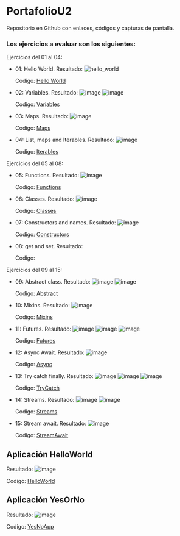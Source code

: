 # PortafolioU2
Repositorio en Github con enlaces, códigos y capturas de pantalla.

### Los ejercicios a evaluar son los siguientes:
Ejercicios del 01 al 04:
* 01: Hello World.
  Resultado:
  ![hello_world](https://github.com/Anthonyy12/PortafolioU2/assets/114314723/e370d511-901d-4a66-89a4-f35fe05d974d)

  Codigo:
  [Hello World](dart_basics)
  
* 02: Variables.
  Resultado:
  ![image](https://github.com/Anthonyy12/PortafolioU2/assets/114314723/57a95bdd-9192-4b33-97eb-cf387f823e58)
  ![image](https://github.com/Anthonyy12/PortafolioU2/assets/114314723/1fe2eb77-80f9-402a-86c8-347953ef001a)


  Codigo:
  [Variables](dart_basics/bin/dart_variables.dart)
  
* 03: Maps.
  Resultado:
  ![image](https://github.com/Anthonyy12/PortafolioU2/assets/114314723/5d5d190f-4d80-4055-8594-aec9fe912400)

  Codigo:
  [Maps](dart_basics/bin/dart_maps.dart)
  
* 04: List, maps and Iterables.
  Resultado:
  ![image](https://github.com/Anthonyy12/PortafolioU2/assets/114314723/fd743550-5a0f-4d02-af7e-e6d65431941f)

  Codigo:
  [Iterables](dart_basics/bin/dart_iterables.dart)

Ejercicios del 05 al 08:
* 05: Functions.
  Resultado:
  ![image](https://github.com/Anthonyy12/PortafolioU2/assets/114314723/5baab9c2-4e89-4cd7-b337-fb594053081c)

  Codigo:
  [Functions](dart_functions/bin/dart_functions.dart)
  
* 06: Classes.
  Resultado:
  ![image](https://github.com/Anthonyy12/PortafolioU2/assets/114314723/f1308ce0-8c90-46cc-974b-a7fa97d2e1dd)

  Codigo:
  [Classes](dart_functions/bin/dart_classes.dart)
  
* 07: Constructors and names.
  Resultado:
  ![image](https://github.com/Anthonyy12/PortafolioU2/assets/114314723/85d8eedd-a04c-4e85-9485-752ec60cf5e7)

  Codigo:
  [Constructors](dart_functions/bin/dart_classes.dart)
  
* 08: get and set.
  Resultado:

  Codigo:
  

Ejercicios del 09 al 15:
* 09: Abstract class.
  Resultado:
  ![image](https://github.com/Anthonyy12/PortafolioU2/assets/114314723/e624814c-33a9-4985-81db-2f3a124d7c03)
  ![image](https://github.com/Anthonyy12/PortafolioU2/assets/114314723/daa08a19-4d5c-4750-98ae-64414ac21314)

  Codigo:
  [Abstract](clases_abstractas/bin/figura.dart)
  
* 10: Mixins.
  Resultado:
  ![image](https://github.com/Anthonyy12/PortafolioU2/assets/114314723/4d102cf6-62f3-4360-8f13-cfc7a7f14227)

  Codigo:
  [Mixins](mixins)
  
* 11: Futures.
  Resultado:
  ![image](https://github.com/Anthonyy12/PortafolioU2/assets/114314723/4b70e681-baa0-4966-9252-db8f1955192f)
  ![image](https://github.com/Anthonyy12/PortafolioU2/assets/114314723/716f7984-7ca0-41c2-ba3a-9144af635ae6)
  ![image](https://github.com/Anthonyy12/PortafolioU2/assets/114314723/0f3b77aa-fcdd-49db-9e3c-0e70774de0a4)

  Codigo:
  [Futures](futures/bin/futures.dart)
  
* 12: Async Await.
  Resultado:
  ![image](https://github.com/Anthonyy12/PortafolioU2/assets/114314723/950e1209-7eaa-43be-bc68-55153d4b6e94)

  Codigo:
  [Async](futures/bin/async_await.dart)
  
* 13: Try catch finally.
  Resultado:
  ![image](https://github.com/Anthonyy12/PortafolioU2/assets/114314723/421b5d8d-0f2e-4a4b-b67b-0b6c877dcad8)
  ![image](https://github.com/Anthonyy12/PortafolioU2/assets/114314723/9b7e014c-693b-4809-a1cb-94d6a7efc0c7)
  ![image](https://github.com/Anthonyy12/PortafolioU2/assets/114314723/a8b01236-7573-4b48-88ff-dd26379fce73)

  Codigo:
  [TryCatch](try_catch_finally/bin/try_catch_finally.dart)
  
* 14: Streams.
  Resultado:
  ![image](https://github.com/Anthonyy12/PortafolioU2/assets/114314723/b56ecb4f-c9b2-4f28-a33b-141b67a1e6af)
  ![image](https://github.com/Anthonyy12/PortafolioU2/assets/114314723/7745d3a7-b5ec-4599-9e31-c26e2df3d9f2)

  Codigo:
  [Streams](streams/bin/streams.dart)
  
* 15: Stream await.
  Resultado:
  ![image](https://github.com/Anthonyy12/PortafolioU2/assets/114314723/eaa448a3-4792-4883-8a4d-6e2a7cd39642)

  Codigo:
  [StreamAwait](streams/bin/stream_async_await.dart)

## Aplicación HelloWorld
  Resultado:
  ![image](https://github.com/Anthonyy12/PortafolioU2/assets/114314723/2d5a1bf9-05e8-469e-9c6b-e92f4ab53f2b)

  Codigo:
  [HelloWorld](hola_mundos)

## Aplicación YesOrNo
  Resultado:
  ![image](https://github.com/Anthonyy12/PortafolioU2/assets/114314723/f9130939-b2c4-4346-97ab-eb8328d2ba48)

  Codigo:
  [YesNoApp](yes_no_app)
